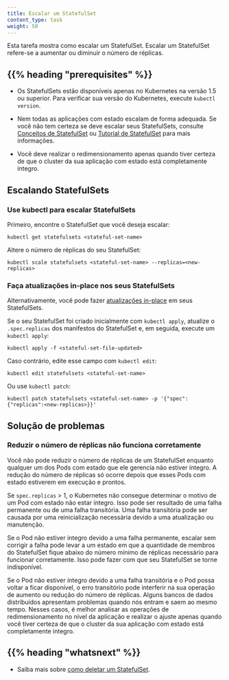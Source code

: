 ```yaml
---
title: Escalar um StatefulSet
content_type: task
weight: 50
---
```


<!-- overview -->

Esta tarefa mostra como escalar um StatefulSet. Escalar um StatefulSet refere-se a aumentar ou diminuir o número de réplicas.

## {{% heading "prerequisites" %}}

- Os StatefulSets estão disponíveis apenas no Kubernetes na versão 1.5 ou superior.
  Para verificar sua versão do Kubernetes, execute `kubectl version`.

- Nem todas as aplicações com estado escalam de forma adequada. Se você não tem certeza se deve escalar seus StatefulSets,
  consulte [Conceitos de StatefulSet](/docs/concepts/workloads/controllers/statefulset/)
  ou [Tutorial de StatefulSet](/docs/tutorials/stateful-application/basic-stateful-set/) para mais informações.

- Você deve realizar o redimensionamento apenas quando tiver certeza de que o cluster da sua aplicação com estado
  está completamente íntegro.

<!-- steps -->

## Escalando StatefulSets

### Use kubectl para escalar StatefulSets

Primeiro, encontre o StatefulSet que você deseja escalar:

```shell
kubectl get statefulsets <stateful-set-name>
```

Altere o número de réplicas do seu StatefulSet:

```shell
kubectl scale statefulsets <stateful-set-name> --replicas=<new-replicas>
```

### Faça atualizações in-place nos seus StatefulSets

Alternativamente, você pode fazer
[atualizações in-place](/docs/concepts/cluster-administration/manage-deployment/#in-place-updates-of-resources)
em seus StatefulSets.

Se o seu StatefulSet foi criado inicialmente com `kubectl apply`,
atualize o `.spec.replicas` dos manifestos do StatefulSet e, em seguida, execute um `kubectl apply`:

```shell
kubectl apply -f <stateful-set-file-updated>
```

Caso contrário, edite esse campo com `kubectl edit`:

```shell
kubectl edit statefulsets <stateful-set-name>
```

Ou use `kubectl patch`:

```shell
kubectl patch statefulsets <stateful-set-name> -p '{"spec":{"replicas":<new-replicas>}}'
```

## Solução de problemas

### Reduzir o número de réplicas não funciona corretamente

Você não pode reduzir o número de réplicas de um StatefulSet enquanto qualquer um dos Pods
com estado que ele gerencia não estiver íntegro. A redução do número de réplicas
só ocorre depois que esses Pods com estado estiverem em execução e prontos.

Se `spec.replicas` > 1, o Kubernetes não consegue determinar o motivo de um Pod com estado
não estar íntegro. Isso pode ser resultado de uma falha permanente ou de uma falha transitória.
Uma falha transitória pode ser causada por uma reinicialização necessária devido a uma atualização ou manutenção.

Se o Pod não estiver íntegro devido a uma falha permanente, escalar sem corrigir
a falha pode levar a um estado em que a quantidade de membros do StatefulSet fique abaixo
do número mínimo de réplicas necessário para funcionar corretamente.
Isso pode fazer com que seu StatefulSet se torne indisponível.

Se o Pod não estiver íntegro devido a uma falha transitória e o Pod possa voltar a ficar disponível,
o erro transitório pode interferir na sua operação de aumento ou redução do número de réplicas.
Alguns bancos de dados distribuídos apresentam problemas quando nós entram e saem ao mesmo tempo. Nesses casos,
é melhor analisar as operações de redimensionamento no nível da aplicação e realizar o ajuste apenas quando
você tiver certeza de que o cluster da sua aplicação com estado está completamente íntegro.

## {{% heading "whatsnext" %}}

- Saiba mais sobre [como deletar um StatefulSet](/docs/tasks/run-application/delete-stateful-set/).
